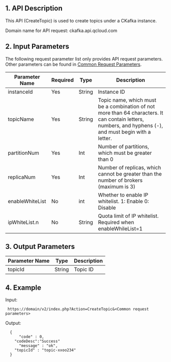 ## 1. API Description

This API (CreateTopic) is used to create topics under a CKafka instance.

Domain name for API request: ckafka.api.qcloud.com

## 2. Input Parameters

The following request parameter list only provides API request parameters. Other parameters can be found in [Common Request Parameters](https://intl.cloud.tencent.com/doc/api/431/5883).

| Parameter Name | Required | Type | Description |
| --- | --- | --- | --- |
| instanceId | Yes | String | Instance ID |
| topicName | Yes | String | Topic name, which must be a combination of not more than 64 characters. It can contain letters, numbers, and hyphens (-), and must begin with a letter. |
| partitionNum | Yes | Int | Number of partitions, which must be greater than 0 |
| replicaNum | Yes | Int | Number of replicas, which cannot be greater than the number of brokers (maximum is 3) |
| enableWhiteList | No | int | Whether to enable IP whitelist. 1: Enable 0: Disable |
| ipWhiteList.n | No | String | Quota limit of IP whitelist. Required when enableWhileList=1 |


## 3. Output Parameters

| Parameter Name | Type | Description |
| --- | --- | --- |
| topicId | String | Topic ID |

## 4. Example

Input:

```
 https://domain/v2/index.php?Action=CreateTopic&<Common request parameters>
```

Output:

```
  {
      "code" : 0,
	"codeDesc":"Success"
      "message" : "ok",
	"topicId" : "topic-xxoo234"
  }

```
